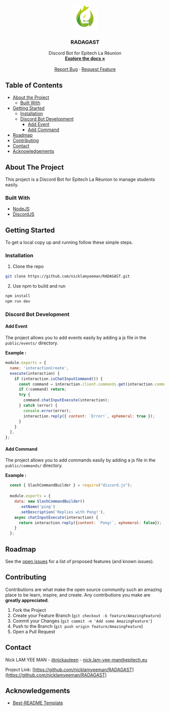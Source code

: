 <!-- PROJECT LOGO -->
<br />
<p align="center">
  <a href="https://github.com/nicklamyeeman/RADAGAST">
    <img src="doc/readme/RADAGAST.png" alt="Logo" width="80" height="80">
  </a>

  <h3 align="center">RADAGAST</h3>

  <p align="center">
    Discord Bot for Epitech La Réunion
    <br />
    <a href="https://github.com/nicklamyeeman/RADAGAST/wiki"><strong>Explore the docs »</strong></a>
    <br />
    <br />
    <a href="https://github.com/nicklamyeeman/RADAGAST/issues">Report Bug</a>
    ·
    <a href="https://github.com/nicklamyeeman/RADAGAST/issues">Request Feature</a>
  </p>
</p>



<!-- TABLE OF CONTENTS -->
## Table of Contents

* [About the Project](#about-the-project)
  * [Built With](#built-with)
* [Getting Started](#getting-started)
  * [Installation](#installation)
  * [Discord Bot Development](#discord-bot-development)
    * [Add Event](#add-event)
    * [Add Command](#add-command)
* [Roadmap](#roadmap)
* [Contributing](#contributing)
* [Contact](#contact)
* [Acknowledgements](#acknowledgements)



<!-- ABOUT THE PROJECT -->
## About The Project

This project is a Discord Bot for Epitech La Réunion to manage students easily.


### Built With

* [NodeJS](https://nodejs.org/)
* [DiscordJS](https://discord.js.org/)



<!-- GETTING STARTED -->
## Getting Started

To get a local copy up and running follow these simple steps.

### Installation

1. Clone the repo
```sh
git clone https://github.com/nicklamyeeman/RADAGAST.git
```
2. Use npm to build and run
```sh
npm install
npm run dev
```


### Discord Bot Development

#### Add Event

The project allows you to add events easily by adding a js file in the `public/events/` directory.

__Example :__
```js
module.exports = {
  name: 'interactionCreate',
  execute(interaction) {
    if (interaction.isChatInputCommand()) {
      const command = interaction.client.commands.get(interaction.commandName);  
      if (!command) return;
      try {
        command.chatInputExecute(interaction);
      } catch (error) {
        console.error(error);
        interaction.reply({ content: `Error!`, ephemeral: true });
      }
    }
  },
};
```

#### Add Command

The project allows you to add commands easily by adding a js file in the `public/commands/` directory.

__Example :__
```js
  const { SlashCommandBuilder } = require("discord.js");

  module.exports = {
    data: new SlashCommandBuilder()
      .setName('ping')
      .setDescription('Replies with Pong!'),
    async chatInputExecute(interaction) {
      return interaction.reply({content: `Pong!`, ephemeral: false});
    }
  };
```


<!-- ROADMAP -->
## Roadmap

See the [open issues](https://github.com/nicklamyeeman/RADAGAST/issues) for a list of proposed features (and known issues).



<!-- CONTRIBUTING -->
## Contributing

Contributions are what make the open source community such an amazing place to be learn, inspire, and create. Any contributions you make are **greatly appreciated**.

1. Fork the Project
2. Create your Feature Branch (`git checkout -b feature/AmazingFeature`)
3. Commit your Changes (`git commit -m 'Add some AmazingFeature'`)
4. Push to the Branch (`git push origin feature/AmazingFeature`)
5. Open a Pull Request



<!-- CONTACT -->
## Contact

Nick LAM YEE MAN - [@nickauteen](https://twitter.com/nickauteen) - nick.lam-yee-man@epitech.eu

Project Link: [https://github.com/nicklamyeeman/RADAGAST](https://github.com/nicklamyeeman/RADAGAST)



<!-- ACKNOWLEDGEMENTS -->
## Acknowledgements

* [Best-README Template](https://github.com/othneildrew/Best-README-Template)





<!-- MARKDOWN LINKS & IMAGES -->
<!-- https://www.markdownguide.org/basic-syntax/#reference-style-links -->
[contributors-shield]: https://img.shields.io/github/contributors/nicklamyeeman/repo.svg?style=flat-square
[contributors-url]: https://github.com/nicklamyeeman/repo/graphs/contributors
[forks-shield]: https://img.shields.io/github/forks/nicklamyeeman/repo.svg?style=flat-square
[forks-url]: https://github.com/nicklamyeeman/repo/network/members
[stars-shield]: https://img.shields.io/github/stars/nicklamyeeman/repo.svg?style=flat-square
[stars-url]: https://github.com/nicklamyeeman/repo/stargazers
[issues-shield]: https://img.shields.io/github/issues/nicklamyeeman/repo.svg?style=flat-square
[issues-url]: https://github.com/nicklamyeeman/repo/issues
[license-shield]: https://img.shields.io/github/license/nicklamyeeman/repo.svg?style=flat-square
[license-url]: https://github.com/nicklamyeeman/cpm-cppm/blob/main/LICENSE
[linkedin-shield]: https://img.shields.io/badge/-LinkedIn-black.svg?style=flat-square&logo=linkedin&colorB=555
[linkedin-url]: https://linkedin.com/in/nicklamyeeman
[product-screenshot]: images/screenshot.png
